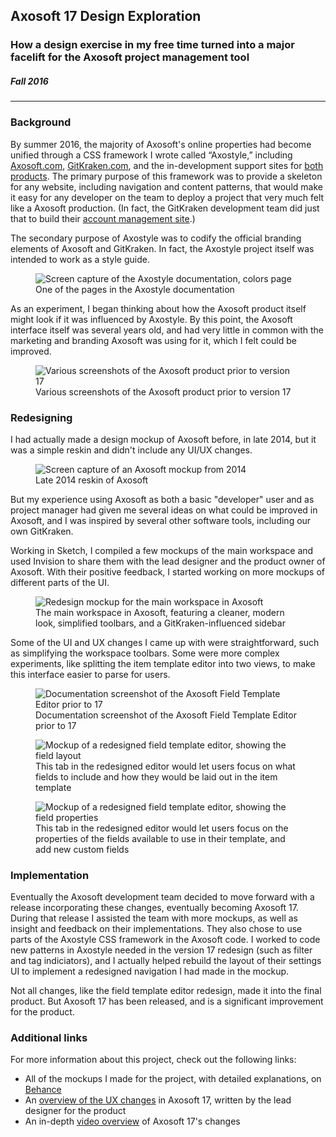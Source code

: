 ## Axosoft 17 Design Exploration

### How a design exercise in my free time turned into a major facelift for the Axosoft project management tool

##### Fall 2016

***

### Background

By summer 2016, the majority of Axosoft's online properties had become unified through a CSS framework I wrote called &ldquo;Axostyle,&rdquo; including [Axosoft.com](https://www.axosoft.com/), [GitKraken.com](https://www.gitkraken.com), and the in-development support sites for [both](https://support.axosoft.com/) [products](https://support.gitkraken.com/). The primary purpose of this framework was to provide a skeleton for any website, including navigation and content patterns, that would make it easy for any developer on the team to deploy a project that very much felt like a Axosoft production. (In fact, the GitKraken development team did just that to build their [account management site](https://account.gitkraken.com).)

The secondary purpose of Axostyle was to codify the official branding elements of Axosoft and GitKraken. In fact, the Axostyle project itself was intended to work as a style guide.

<figure class="figure">
  <img src="../static/portfolio/axostyle.png" srcset="../static/portfolio/axostyle-320w.png 320w, ../static/portfolio/axostyle-640w.png 640w, ../static/portfolio/axostyle.png 1000w, ../static/portfolio/axostyle-2000w.png 2000w" alt="Screen capture of the Axostyle documentation, colors page">
  <figcaption>One of the pages in the Axostyle documentation</figcaption>
</figure>

As an experiment, I began thinking about how the Axosoft product itself might look if it was influenced by Axostyle. By this point, the Axosoft interface itself was several years old, and had very little in common with the marketing and branding Axosoft was using for it, which I felt could be improved.

<figure class="figure">
  <img src="../static/portfolio/axosoft-old.png" srcset="../static/portfolio/axosoft-old-320w.png 320w, ../static/portfolio/axosoft-old-640w.png 640w, ../static/portfolio/axosoft-old.png 1000w, ../static/portfolio/axosoft-old-2000w.png 2000w" alt="Various screenshots of the Axosoft product prior to version 17">
  <figcaption>Various screenshots of the Axosoft product prior to version 17</figcaption>
</figure>

### Redesigning

 I had actually made a design mockup of Axosoft before, in late 2014, but it was a simple reskin and didn't include any UI/UX changes.

<figure class="figure">
  <img src="../static/portfolio/axosoft-2016.png" srcset="../static/portfolio/axosoft-2016-320w.png 320w, ../static/portfolio/axosoft-2016-640w.png 640w, ../static/portfolio/axosoft-2016.png 1000w, ../static/portfolio/axosoft-2016-2000w.png 2000w" alt="Screen capture of an Axosoft mockup from 2014">
  <figcaption>Late 2014 reskin of Axosoft</figcaption>
</figure>

But my experience using Axosoft as both a basic "developer" user and as project manager had given me several ideas on what could be improved in Axosoft, and I was inspired by several other software tools, including our own GitKraken.

Working in Sketch, I compiled a few mockups of the main workspace and used Invision to share them with the lead designer and the product owner of Axosoft. With their positive feedback, I started working on more mockups of different parts of the UI.

<figure class="figure">
  <img src="../static/portfolio/axosoft-redesign-main.png" srcset="../static/portfolio/axosoft-redesign-main-320w.png 320w, ../static/portfolio/axosoft-redesign-main-640w.png 640w, ../static/portfolio/axosoft-redesign-main.png 1000w, ../static/portfolio/axosoft-redesign-main-2000w.png 2000w" alt="Redesign mockup for the main workspace in Axosoft">
  <figcaption>The main workspace in Axosoft, featuring a cleaner, modern look, simplified toolbars, and a GitKraken-influenced sidebar</figcaption>
</figure>

Some of the UI and UX changes I came up with were straightforward, such as simplifying the workspace toolbars. Some were more complex experiments, like splitting the item template editor into two views, to make this interface easier to parse for users.

<figure class="figure">
  <img src="../static/portfolio/axosoft-old-fields.png" srcset="../static/portfolio/axosoft-old-fields-320w.png 320w, ../static/portfolio/axosoft-old-fields-640w.png 640w, ../static/portfolio/axosoft-old-fields.png 1000w, ../static/portfolio/axosoft-old-fields-2000w.png 2000w" alt="Documentation screenshot of the Axosoft Field Template Editor prior to 17">
  <figcaption>Documentation screenshot of the Axosoft Field Template Editor prior to 17</figcaption>
</figure>

<figure class="figure">
  <img src="../static/portfolio/axosoft-redesign-field-layout.png" srcset="../static/portfolio/axosoft-redesign-field-layout-320w.png 320w, ../static/portfolio/axosoft-redesign-field-layout-640w.png 640w, ../static/portfolio/axosoft-redesign-field-layout.png 1000w, ../static/portfolio/axosoft-redesign-field-layout-2000w.png 2000w" alt="Mockup of a redesigned field template editor, showing the field layout">
  <figcaption>This tab in the redesigned editor would let users focus on what fields to include and how they would be laid out in the item template</figcaption>
</figure>


<figure class="figure">
  <img src="../static/portfolio/axosoft-redesign-field-props.png" srcset="../static/portfolio/axosoft-redesign-field-props-320w.png 320w, ../static/portfolio/axosoft-redesign-field-props-640w.png 640w, ../static/portfolio/axosoft-redesign-field-props.png 1000w, ../static/portfolio/axosoft-redesign-field-props-2000w.png 2000w" alt="Mockup of a redesigned field template editor, showing the field properties">
  <figcaption>This tab in the redesigned editor would let users focus on the properties of the fields available to use in their template, and add new custom fields</figcaption>
</figure>

### Implementation

Eventually the Axosoft development team decided to move forward with a release incorporating these changes, eventually becoming Axosoft 17. During that release I assisted the team with more mockups, as well as insight and feedback on their implementations. They also chose to use parts of the Axostyle CSS framework in the Axosoft code. I worked to code new patterns in Axostyle needed in the version 17 redesign (such as filter and tag indiciators), and I actually helped rebuild the layout of their settings UI to implement a redesigned navigation I had made in the mockup.

Not all changes, like the field template editor redesign, made it into the final product. But Axosoft 17 has been released, and is a significant improvement for the product.

### Additional links

For more information about this project, check out the following links:
- All of the mockups I made for the project, with detailed explanations, on [Behance](https://www.behance.net/gallery/44861598/Axosoft-Redesign-Project)
- An [overview of the UX changes](https://blog.axosoft.com/2017/03/08/axosoft-user-interface-overhaul/) in Axosoft 17, written by the lead designer for the product
- An in-depth [video overview](https://www.youtube.com/watch?v=e5YTWKz7fGs) of Axosoft 17's changes
